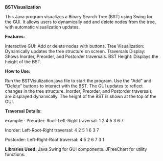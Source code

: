
**BSTVisualization**

This Java program visualizes a Binary Search Tree (BST) using Swing for the GUI. It allows users to dynamically add and delete nodes from the tree, with automatic visualization updates.


**Features:**

Interactive GUI: Add or delete nodes with buttons.
Tree Visualization: Dynamically updates the tree structure on screen.
Traversals Display: Shows Inorder, Preorder, and Postorder traversals.
BST Height: Displays the height of the BST.


**How to Use:**

Run the BSTVisulization.java file to start the program.
Use the "Add" and "Delete" buttons to interact with the BST.
The GUI updates to reflect changes in the tree structure.
Inorder, Preorder, and Postorder traversals are displayed dynamically.
The height of the BST is shown at the top of the GUI.

**Traversal Details:**

example:-
Preorder: Root-Left-Right traversal: 1 2 4 5 3 6 7

Inorder: Left-Root-Right traversal: 4 2 5 1 6 3 7

Postorder: Left-Right-Root traversal: 4 5 2 6 7 3 1

**Libraries Used:**
Java Swing for GUI components.
JFreeChart for utility functions.
